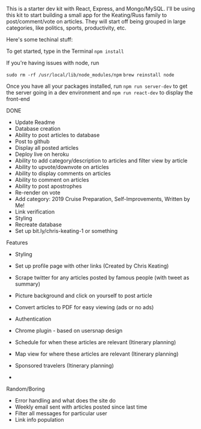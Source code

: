 This is a starter dev kit with React, Express, and Mongo/MySQL. I'll be using this kit to start building a small app for the Keating/Russ family to post/comment/vote on articles. They will start off being grouped in large categories, like politics, sports, productivity, etc.

Here's some techinal stuff:

To get started, type in the Terminal 
`npm install`

If you're having issues with node, run 

`sudo rm -rf /usr/local/lib/node_modules/npm`
`brew reinstall node`


Once you have all your packages installed, run
`npm run server-dev` to get the server going in a dev environment and
`npm run react-dev` to display the front-end


DONE
- Update Readme
- Database creation
- Ability to post articles to database
- Post to github 
- Display all posted articles
- Deploy live on heroku
- Ability to add category/description to articles and filter view by article
- Ability to upvote/downvote on articles
- Ability to display comments on articles
- Ability to comment on articles
- Ability to post apostrophes
- Re-render on vote
- Add category: 2019 Cruise Preparation, Self-Improvements, Written by Me!
- Link verification
- Styling
- Recreate database
- Set up bit.ly/chris-keating-1 or something

Features
- Styling
- Set up profile page with other links (Created by Chris Keating) 
- Scrape twitter for any articles posted by famous people (with tweet as summary)
- Picture background and click on yourself to post article

- Convert articles to PDF for easy viewing (ads or no ads)
- Authentication
- Chrome plugin - based on usersnap design
- Schedule for when these articles are relevant (Itinerary planning)
- Map view for where these articles are relevant (Itinerary planning)
- Sponsored travelers (Itinerary planning)
- 

Random/Boring
- Error handling and what does the site do
- Weekly email sent with articles posted since last time
- Filter all messages for particular user
- Link info population